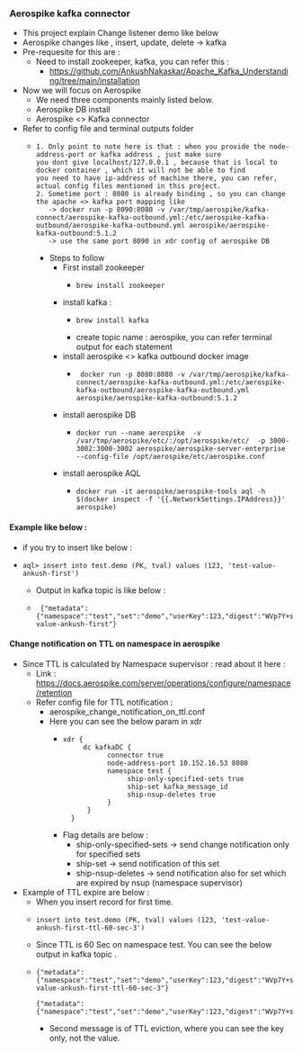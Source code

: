 ### Aerospike kafka connector
* This project explain Change listener demo like below
* Aerospike changes like , insert, update, delete -> kafka
* Pre-requesite for this are : 
  * Need to install zookeeper, kafka, you can refer this : 
    * https://github.com/AnkushNakaskar/Apache_Kafka_Understanding/tree/main/installation
* Now we will focus on Aerospike
  * We need three components mainly listed below.
  * Aerospike DB install
  * Aerospike <> Kafka connector
* Refer to config file and terminal outputs folder
  * ```
    1. Only point to note here is that : when you provide the node-address-port or kafka address , just make sure
    you dont give localhost/127.0.0.1 , because that is local to docker container , which it will not be able to find 
    you need to have ip-address of machine there, you can refer, actual config files mentioned in this project.
    2. Sometime port : 8080 is already binding , so you can change the apache <> kafka port mapping like 
       -> docker run -p 8090:8080 -v /var/tmp/aerospike/kafka-connect/aerospike-kafka-outbound.yml:/etc/aerospike-kafka-outbound/aerospike-kafka-outbound.yml aerospike/aerospike-kafka-outbound:5.1.2
       -> use the same port 8090 in xdr config of aerospike DB  
    ```  
      * Steps to follow
        * First install zookeeper
          * ``` 
            brew install zookeeper
        * install kafka :
          * ```
            brew install kafka
      
          * create topic name : aerospike, you can refer terminal output for each statement
        * install aerospike <> kafka outbound docker image
          * ```
             docker run -p 8080:8080 -v /var/tmp/aerospike/kafka-connect/aerospike-kafka-outbound.yml:/etc/aerospike-kafka-outbound/aerospike-kafka-outbound.yml aerospike/aerospike-kafka-outbound:5.1.2  
        * install aerospike DB
          * ```
            docker run --name aerospike  -v /var/tmp/aerospike/etc/:/opt/aerospike/etc/  -p 3000-3002:3000-3002 aerospike/aerospike-server-enterprise --config-file /opt/aerospike/etc/aerospike.conf
            ```
        * install aerospike AQL
          * ``` 
            docker run -it aerospike/aerospike-tools aql -h  $(docker inspect -f '{{.NetworkSettings.IPAddress}}' aerospike)

#### Example like below :  
  * if you try to insert like below :
  * ``` 
    aql> insert into test.demo (PK, tval) values (123, 'test-value-ankush-first') 
    ```
    * Output in kafka topic is like below :
    * ``` 
       {"metadata":{"namespace":"test","set":"demo","userKey":123,"digest":"WVp7Y+sYXb69hCVTpEgCsaMOwVk=","msg":"write","gen":1,"lut":1698586936461,"exp":1701178936},"tval":"test-value-ankush-first"}  
      ```
      
#### Change notification on TTL on namespace in aerospike
* Since TTL is calculated by Namespace supervisor : read about it here :
  * Link : https://docs.aerospike.com/server/operations/configure/namespace/retention
  * Refer config file for TTL notification : 
    * aerospike_change_notification_on_ttl.conf
    * Here you can see the below param in xdr
      * ```
        xdr {
             dc kafkaDC {
                   connector true
                   node-address-port 10.152.16.53 8080
                   namespace test {
                        ship-only-specified-sets true
                        ship-set kafka_message_id
                        ship-nsup-deletes true
                   }
              }
          }
        ```
      * Flag details are below :
        * ship-only-specified-sets -> send change notification only for specified sets
        * ship-set -> send notification of this set
        * ship-nsup-deletes -> send notification also for set which are expired by nsup (namespace supervisor)
* Example of TTL expire are below :
  * When you insert record for first time.
  * ``` 
    insert into test.demo (PK, tval) values (123, 'test-value-ankush-first-ttl-60-sec-3')
    ```
  * Since TTL is 60 Sec on namespace test. You can see the below output in kafka topic .
  * ```
    {"metadata":{"namespace":"test","set":"demo","userKey":123,"digest":"WVp7Y+sYXb69hCVTpEgCsaMOwVk=","msg":"write","gen":1,"lut":1698643762073,"exp":1698643822},"tval":"test-value-ankush-first-ttl-60-sec-3"}

    {"metadata":{"namespace":"test","set":"demo","userKey":123,"digest":"WVp7Y+sYXb69hCVTpEgCsaMOwVk=","msg":"delete","gen":2,"lut":1698643829757}}
    ```
    * Second message is of TTL eviction, where you can see the key only, not the value.   